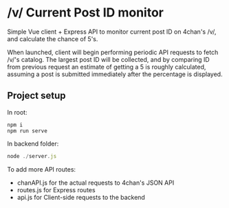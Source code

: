 # /v/ Current Post ID monitor

Simple Vue client + Express API to monitor current post ID on 4chan's /v/, and calculate the chance of 5's.

When launched, client will begin performing periodic API requests to fetch /v/'s catalog. 
The largest post ID will be collected, and by comparing ID from previous request an estimate of
getting a 5 is roughly calculated, assuming a post is submitted immediately after the percentage is displayed.

## Project setup
In root:
```Shell
npm i
npm run serve
```
In backend folder:
```Javascript
node ./server.js
```



To add more API routes:
- chanAPI.js for the actual requests to 4chan's JSON API
- routes.js for Express routes
- api.js for Client-side requests to the backend
